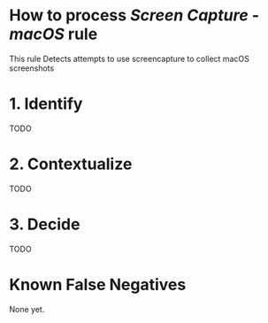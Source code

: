 # How to process *Screen Capture - macOS* rule
This rule Detects attempts to use screencapture to collect macOS screenshots

# 1. Identify
TODO

# 2. Contextualize
TODO

# 3. Decide
TODO

# Known False Negatives
None yet.
